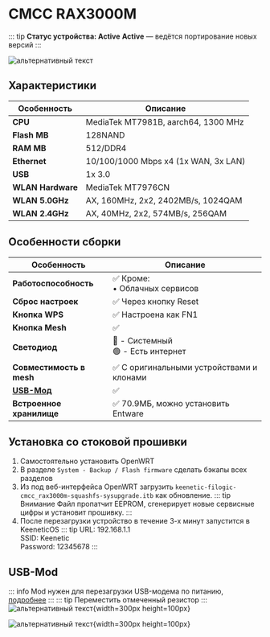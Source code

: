 # CMCC RAX3000M <BoostyBadge type="keenetic" text="5.0" url="/wiki/helpful/boosty"/> <YezBadge type="keenetic" text="4.3.6.2" url="/assets/files/firmware/CMCC-RAX3000M.7z" />

::: tip **Статус устройства: Active**
**Active** — ведётся портирование новых версий
:::

![альтернативный текст](/assets/images/wiki/guides/rax3000m/1.png)

## Характеристики

| Особенность       | Описание                             |
|-------------------|--------------------------------------|
| **CPU**           | MediaTek MT7981B, aarch64, 1300 MHz  |
| **Flash MB**      | 128NAND                              |
| **RAM MB**        | 512/DDR4                             |
| **Ethernet**      | 10/100/1000 Mbps x4 (1x WAN, 3x LAN) |
| **USB**           | 1x 3.0                               |
| **WLAN Hardware** | MediaTek MT7976CN                    |
| **WLAN 5.0GHz**   | AX, 160MHz, 2x2, 2402MB/s, 1024QAM   |
| **WLAN 2.4GHz**   | AX, 40MHz, 2x2, 574MB/s, 256QAM      |

## Особенности сборки

| Особенность              | Описание                                 |
|--------------------------|------------------------------------------|
| **Работоспособность**    | ✅ Кроме: <br/> • Облачных сервисов       |
| **Сброс настроек**       | ✅ Через кнопку Reset                     |
| **Кнопка WPS**           | ✅ Настроена как FN1                      |
| **Кнопка Mesh**          | ✅                                        |
| **Светодиод**            | 🔴 - Системный <br/>🟢 - Есть интернет   |
| **Совместимость в mesh** | ✅ С оригинальными устройствами и клонами |
| **[USB-Мод](#usb-mod)**  | ✅                                        |
| **Встроенное хранилище** | ✅ 70.9МБ, можно установить Entware       |

## Установка со стоковой прошивки

1. Самостоятельно установить OpenWRT
2. В разделе `System - Backup / Flash firmware` сделать бэкапы всех разделов
3. Из под веб-интерфейса OpenWRT загрузить `keenetic-filogic-cmcc_rax3000m-squashfs-sysupgrade.itb` как
   обновление.
::: tip Внимание
Файл пропатчит EEPROM, сгенерирует новые сервисные цифры и установит прошивку.
:::
4. После перезагрузки устройство в течение 3-х минут запустится в KeeneticOS
   ::: tip URL: 192.168.1.1<br/>SSID: Keenetic<br/>Password: 12345678
   :::

## USB-Mod

::: info
Mod нужен для перезагрузки USB-модема по
питанию, [подробнее](https://help.keenetic.com/hc/ru/articles/115000041605-%D0%9C%D0%BE%D0%B6%D0%BD%D0%BE-%D0%BB%D0%B8-%D0%BF%D0%B5%D1%80%D0%B5%D0%B7%D0%B0%D0%B3%D1%80%D1%83%D0%B7%D0%B8%D1%82%D1%8C-%D0%BF%D0%BE-%D0%BF%D0%B8%D1%82%D0%B0%D0%BD%D0%B8%D1%8E-USB-%D0%BC%D0%BE%D0%B4%D0%B5%D0%BC-%D0%BF%D0%BE%D0%B4%D0%BA%D0%BB%D1%8E%D1%87%D0%B5%D0%BD%D0%BD%D1%8B%D0%B9-%D0%BA-Keenetic-%D1%81%D1%80%D0%B5%D0%B4%D1%81%D1%82%D0%B2%D0%B0%D0%BC%D0%B8-%D0%B8%D0%BD%D1%82%D0%B5%D1%80%D0%BD%D0%B5%D1%82-%D1%86%D0%B5%D0%BD%D1%82%D1%80%D0%B0)
:::
::: tip Переместить отмеченный резистор
:::
![альтернативный текст](/assets/images/wiki/helpful/usb-mod/rax-3000m-1.jpg){width=300px height=100px}

![альтернативный текст](/assets/images/wiki/helpful/usb-mod/rax-3000m-2.jpg){width=300px height=100px}

